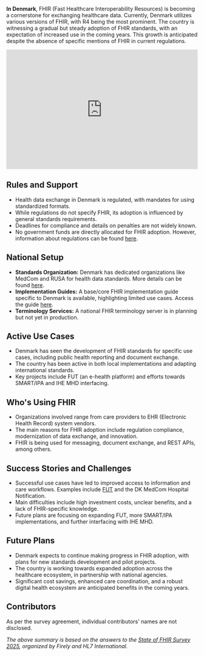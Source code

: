 **In Denmark**, FHIR (Fast Healthcare Interoperability Resources) is becoming a cornerstone for exchanging healthcare data. Currently, Denmark utilizes various versions of FHIR, with R4 being the most prominent. The country is witnessing a gradual but steady adoption of FHIR standards, with an expectation of increased use in the coming years. This growth is anticipated despite the absence of specific mentions of FHIR in current regulations.

<iframe width="100%" height="315" src="https://www.youtube.com/embed/videoseries?si=RXm12tm51cS-Lq9a&amp;list=PLAPVWVA2xKFj6o-C2onwnAsJGDMXtQ6yS" title="YouTube video player" frameborder="0" allow="accelerometer; autoplay; clipboard-write; encrypted-media; gyroscope; picture-in-picture; web-share" referrerpolicy="strict-origin-when-cross-origin" allowfullscreen></iframe>

## Rules and Support

- Health data exchange in Denmark is regulated, with mandates for using standardized formats.
- While regulations do not specify FHIR, its adoption is influenced by general standards requirements.
- Deadlines for compliance and details on penalties are not widely known.
- No government funds are directly allocated for FHIR adoption. However, information about regulations can be found [here](https://sundhedsdatastyrelsen.dk/digitale-loesninger/referencearkitektur-og-standarder/udvalg).

## National Setup

- **Standards Organization:** Denmark has dedicated organizations like MedCom and RUSA for health data standards. More details can be found [here](https://sundhedsdatastyrelsen.dk/digitale-loesninger/referencearkitektur-og-standarder/udvalg).
- **Implementation Guides:** A base/core FHIR implementation guide specific to Denmark is available, highlighting limited use cases. Access the guide [here](https://hl7.dk/).
- **Terminology Services:** A national FHIR terminology server is in planning but not yet in production.

## Active Use Cases

- Denmark has seen the development of FHIR standards for specific use cases, including public health reporting and document exchange.
- The country has been active in both local implementations and adapting international standards.
- Key projects include FUT (an e-health platform) and efforts towards SMART/IPA and IHE MHD interfacing.

## Who's Using FHIR

- Organizations involved range from care providers to EHR (Electronic Health Record) system vendors.
- The main reasons for FHIR adoption include regulation compliance, modernization of data exchange, and innovation.
- FHIR is being used for messaging, document exchange, and REST APIs, among others.

## Success Stories and Challenges

- Successful use cases have led to improved access to information and care workflows. Examples include [FUT](https://ehealth.sundhed.dk/fhir/) and the DK MedCom Hospital Notification.
- Main difficulties include high investment costs, unclear benefits, and a lack of FHIR-specific knowledge.
- Future plans are focusing on expanding FUT, more SMART/IPA implementations, and further interfacing with IHE MHD.

## Future Plans

- Denmark expects to continue making progress in FHIR adoption, with plans for new standards development and pilot projects.
- The country is working towards expanded adoption across the healthcare ecosystem, in partnership with national agencies.
- Significant cost savings, enhanced care coordination, and a robust digital health ecosystem are anticipated benefits in the coming years.

## Contributors

As per the survey agreement, individual contributors' names are not disclosed.

*The above summary is based on the answers to the [State of FHIR Survey 2025](https://fire.ly/blog/the-state-of-fhir-in-2025/), organized by Firely and HL7 International.*